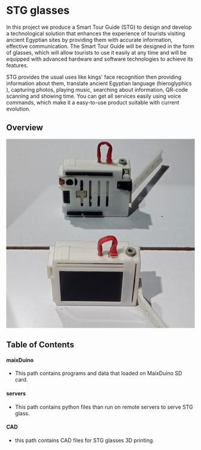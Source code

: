 # STG glasses
In this project we produce a Smart Tour Guide (STG) to design and develop a technological solution that enhances the experience of tourists visiting ancient Egyptian sites by providing them with accurate information, effective communication. The Smart Tour Guide will be designed in the form of glasses, which will allow tourists to use it easily at any time and will be equipped with advanced hardware and software technologies to achieve its features.

STG provides the usual uses  like kings' face recognition then providing information about them, translate ancient Egyptian language (hieroglyphics ), capturing photos, playing music,  searching about information, QR-code scanning and showing time. You can get all services easily using voice commands, which make it a easy-to-use product suitable with current evolution.

## Overview
<img src="./../media/view4.jpg" width="800"/>

## Table of Contents

#### maixDuino
 - This path contains programs and data that loaded on MaixDuino SD card.
 
#### servers
 - This path contains python files than run on remote servers to serve STG glass.
 
#### CAD
 - this path contains CAD files for STG glasses 3D printing.
 
 
